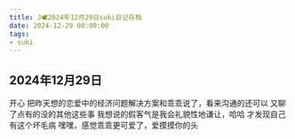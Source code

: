 ```yaml
---
title: J🕊️2024年12月29日suki日记存档
date: 2024-12-29 00:00:00
tags: 
- suki
---
```


## 2024年12月29日
开心
把昨天想的恋爱中的经济问题解决方案和乖乖说了，看来沟通的还可以
又聊了点有的没的其他这些事
我想说的假客气是我会礼貌性地谦让，哈哈
才发现自己有这个坏毛病
嘿嘿，感觉乖乖更可爱了，爱摸摸你的头